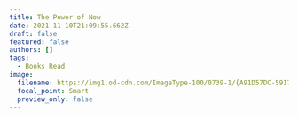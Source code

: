 ```yaml
---
title: The Power of Now
date: 2021-11-10T21:09:55.662Z
draft: false
featured: false
authors: []
tags:
  - Books Read
image:
  filename: https://img1.od-cdn.com/ImageType-100/0739-1/{A91D57DC-5917-4904-B613-2747E1EAD831}Img100.jpg
  focal_point: Smart
  preview_only: false
---
```

